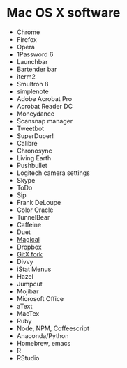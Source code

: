 # Mac OS X software

- Chrome
- Firefox
- Opera
- 1Password 6
- Launchbar
- Bartender bar
- iterm2
- Smultron 8
- simplenote
- Adobe Acrobat Pro
- Acrobat Reader DC
- Moneydance
- Scansnap manager
- Tweetbot
- SuperDuper!
- Calibre
- Chronosync
- Living Earth
- Pushbullet
- Logitech camera settings
- Skype
- ToDo
- Sip
- Frank DeLoupe
- Color Oracle
- TunnelBear
- Caffeine
- Duet
- [Magical](http://www.charcoaldesign.co.uk/magical)
- Dropbox
- [GitX fork](https://rowanj.github.io/gitx/)
- Divvy
- iStat Menus
- Hazel
- Jumpcut
- Mojibar
- Microsoft Office
- aText
- MacTex
- Ruby
- Node, NPM, Coffeescript
- Anaconda/Python
- Homebrew, emacs
- R
- RStudio
